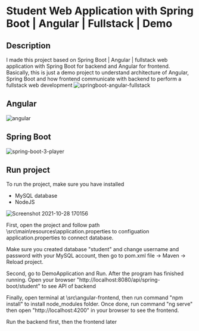 # Student Web Application with Spring Boot | Angular | Fullstack | Demo 
## Description
I made this project based on Spring Boot | Angular | fullstack  web application with Spring Boot for backend and Angular for frontend. Basically, this is just a demo project to understand architecture of Angular, Spring Boot and how frontend communicate with backend to perform a fullstack web development
![springboot-angular-fullstack](https://user-images.githubusercontent.com/86077654/139099716-8975a4f7-67c3-4d8a-a21b-d202119af096.png)

## Angular
![angular](https://user-images.githubusercontent.com/86077654/139235800-ecf841b2-52b3-4211-b271-cd479941ba9e.png)

## Spring Boot
![spring-boot-3-player](https://user-images.githubusercontent.com/86077654/138086348-6cb23128-f9ec-4e20-9f36-0aac9006e7ac.png)

## Run project
To run the project, make sure you have installed
- MySQL database
- NodeJS

![Screenshot 2021-10-28 170156](https://user-images.githubusercontent.com/86077654/139234298-500e4647-5b8c-4dea-bfd6-5d4cc96cc986.png)

First, open the project and follow path \src\main\resources\application.properties to configuation application.properties to connect database.

Make sure you created database "student" and change username and password with your MySQL account, then go to pom.xml file -> Maven -> Reload project.

Second, go to DemoApplication and Run. After the program has finished running. Open your browser "http://localhost:8080/api/spring-boot/student"  to see API of backend

Finally, open terminal at \src\angular-frontend, then run command "npm install" to install node_modules folder. Once done, run command "ng serve" then open "http://localhost:4200" in your browser to see the frontend.

Run the backend first, then the frontend later




